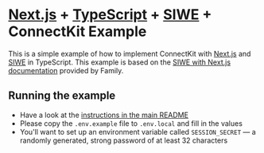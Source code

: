 # [Next.js](https://nextjs.org/) + [TypeScript](https://www.typescriptlang.org/) + [SIWE](https://login.xyz/) + ConnectKit Example

This is a simple example of how to implement ConnectKit with [Next.js](https://nextjs.org/) and [SIWE](https://docs.family.co/connectkit/authentication) in TypeScript. This example is based on the [SIWE with Next.js documentation](https://docs.family.co/connectkit/auth-with-nextjs) provided by Family.

## Running the example

- Have a look at the [instructions in the main README](https://github.com/family/connectkit/blob/main/README.md#running-examples-locally)
- Please copy the `.env.example` file to `.env.local` and fill in the values
- You'll want to set up an environment variable called `SESSION_SECRET` — a randomly generated, strong password of at least 32 characters
